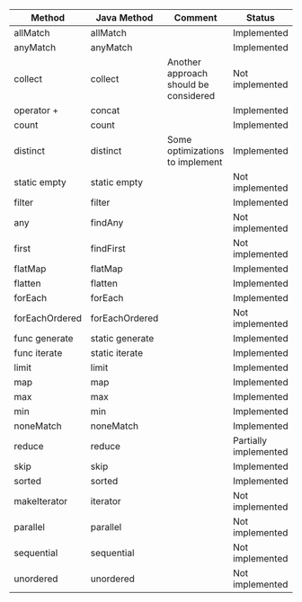 Method | Java Method | Comment | Status
-----------|-----------|----------------------|-----
allMatch|allMatch||Implemented
anyMatch|anyMatch||Implemented
collect|collect|Another approach should be considered|Not implemented
operator +|concat||Implemented
count|count||Implemented
distinct|distinct|Some optimizations to implement|Implemented
static empty|static empty||Not implemented
filter|filter||Implemented
any|findAny||Not implemented
first|findFirst||Not implemented
flatMap|flatMap||Implemented
flatten|flatten||Implemented
forEach|forEach||Implemented
forEachOrdered|forEachOrdered||Not implemented
func generate|static generate||Implemented
func iterate|static iterate||Implemented
limit|limit||Implemented
map|map||Implemented
max|max||Implemented
min|min||Implemented
noneMatch|noneMatch||Implemented
reduce|reduce||Partially implemented
skip|skip||Implemented
sorted|sorted||Implemented
makeIterator|iterator||Not implemented
parallel|parallel||Not implemented
sequential|sequential||Not implemented
unordered|unordered||Not implemented
